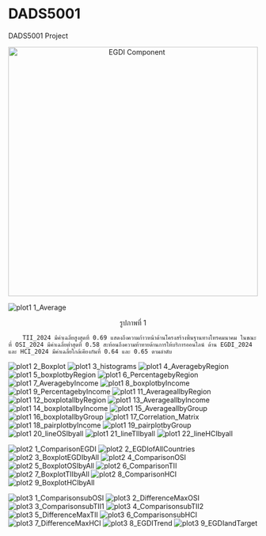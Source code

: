# DADS5001
DADS5001 Project


<p align="center">
  <img width="504" alt="EGDI Component" src="https://github.com/user-attachments/assets/f4ec030f-1e14-4059-a32f-ad13691f1d5d" />
</p>




![plot1 1_Average](https://github.com/user-attachments/assets/f66d1592-226a-4f14-a253-f718797b722a)

<p align="center">รูปภาพที่ 1</p>


        TII_2024 มีค่าเฉลี่ยสูงสุดที่ 0.69 แสดงถึงความก้าวหน้าด้านโครงสร้างพื้นฐานทางโทรคมนาคม ในขณะที่ OSI_2024 มีค่าเฉลี่ยต่ำสุดที่ 0.58 สะท้อนถึงความท้าทายด้านการให้บริการออนไลน์ ด้าน EGDI_2024 และ HCI_2024 มีค่าเฉลี่ยใกล้เคียงกันที่ 0.64 และ 0.65 ตามลำดับ


![plot1 2_Boxplot](https://github.com/user-attachments/assets/1a264e47-ca91-4ff5-be9c-e158bbdb761c)
![plot1 3_histograms](https://github.com/user-attachments/assets/cb647a81-d94b-42ea-ba6e-73b31f30a5fe)
![plot1 4_AveragebyRegion](https://github.com/user-attachments/assets/f14617f1-335a-4ef8-9b97-60a70d5050c2)
![plot1 5_boxplotbyRegion](https://github.com/user-attachments/assets/19c1b631-6e64-44f0-bab8-b872ec4a596c)
![plot1 6_PercentagebyRegion](https://github.com/user-attachments/assets/9633b384-229f-4f3c-b40f-6e3eaf45d2d5)
![plot1 7_AveragebyIncome](https://github.com/user-attachments/assets/13624067-bd8c-45e7-b307-c232be41ede4)
![plot1 8_boxplotbyIncome](https://github.com/user-attachments/assets/08bfc652-e107-43b5-a598-6217df5561ad)
![plot1 9_PercentagebyIncome](https://github.com/user-attachments/assets/f0ee9aa2-1c05-4c1d-981b-e7e47d8377b1)
![plot1 11_AverageallbyRegion](https://github.com/user-attachments/assets/179ecd71-5c7e-4622-b636-1a846f24a005)
![plot1 12_boxplotallbyRegion](https://github.com/user-attachments/assets/d3986fc5-aebb-4f8a-ad03-3c932eeb327a)
![plot1 13_AverageallbyIncome](https://github.com/user-attachments/assets/0849d1b2-5dbe-4137-bdbf-33a5641b6d00)
![plot1 14_boxplotallbyIncome](https://github.com/user-attachments/assets/9eafab63-7635-4146-8f99-92116163c015)
![plot1 15_AverageallbyGroup](https://github.com/user-attachments/assets/fd859a79-f81d-4091-a494-ee2273442907)
![plot1 16_boxplotallbyGroup](https://github.com/user-attachments/assets/896563ff-4e4d-497f-b6b7-d5a4fbe24583)
![plot1 17_Correlation_Matrix](https://github.com/user-attachments/assets/99598d15-8ff4-4fe0-8cdd-03006c83c35e)
![plot1 18_pairplotbyIncome](https://github.com/user-attachments/assets/dcbb94fb-945b-4aa0-aea7-1f4f7e336d15)
![plot1 19_pairplotbyGroup](https://github.com/user-attachments/assets/950986bb-99b8-42ad-bceb-500179909ab4)
![plot1 20_lineOSIbyall](https://github.com/user-attachments/assets/5cf9b12a-f295-410d-a984-028fae70dd88)
![plot1 21_lineTIIbyall](https://github.com/user-attachments/assets/554644a0-8e33-4a01-9d61-22ca2dc652ad)
![plot1 22_lineHCIbyall](https://github.com/user-attachments/assets/83368afd-7330-49d4-9214-b35db671a3a0)



![plot2 1_ComparisonEGDI](https://github.com/user-attachments/assets/26521d34-9267-4cf6-b34f-914465b039db)
![plot2 2_EGDIofAllCountries](https://github.com/user-attachments/assets/88923d59-e17a-4c7c-a74c-fa3e6f8cebd2)
![plot2 3_BoxplotEGDIbyAll](https://github.com/user-attachments/assets/0fa93a19-c846-4b69-b0af-7bb0a6d67628)
![plot2 4_ComparisonOSI](https://github.com/user-attachments/assets/37b7dd9d-c10f-43b6-bf86-d84d8d59d82f)
![plot2 5_BoxplotOSIbyAll](https://github.com/user-attachments/assets/669fe7f0-81a4-49e6-b012-6d48cf41efa8)
![plot2 6_ComparisonTII](https://github.com/user-attachments/assets/f57a4f4d-896c-4076-a119-afdca4b3c0b2)
![plot2 7_BoxplotTIIbyAll](https://github.com/user-attachments/assets/c4789d4f-eed7-49dc-befa-fe918282793e)
![plot2 8_ComparisonHCI](https://github.com/user-attachments/assets/b10961c5-bcc3-4e88-99f7-4bbf712bab24)
![plot2 9_BoxplotHCIbyAll](https://github.com/user-attachments/assets/8cf61d53-39bb-4701-a602-3b36086539ff)




![plot3 1_ComparisonsubOSI](https://github.com/user-attachments/assets/2ba8a7ff-8c03-4166-99b6-4ff3ec409e1c)
![plot3 2_DifferenceMaxOSI](https://github.com/user-attachments/assets/b95b0e8a-772b-4915-a161-78d3086a0253)
![plot3 3_ComparisonsubTII1](https://github.com/user-attachments/assets/5261a5e7-aa26-462a-9829-5783c1edb902)
![plot3 4_ComparisonsubTII2](https://github.com/user-attachments/assets/db843680-81b3-4506-b159-6e57d97ba1a9)
![plot3 5_DifferenceMaxTII](https://github.com/user-attachments/assets/54315a59-d0ee-4209-aff2-a71bfcdb1810)
![plot3 6_ComparisonsubHCI](https://github.com/user-attachments/assets/dfcedc6c-0972-4fe9-a4ce-8dfd65114f16)
![plot3 7_DifferenceMaxHCI](https://github.com/user-attachments/assets/c574ebc5-427e-4601-b662-359d1d0b2ac9)
![plot3 8_EGDITrend](https://github.com/user-attachments/assets/52b8ea4e-f069-4fea-afa4-c8eac4fe4543)
![plot3 9_EGDIandTarget](https://github.com/user-attachments/assets/612e956a-5c02-45f7-bccb-885e60ef6c26)












